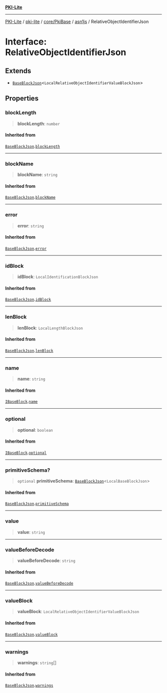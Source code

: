 [**PKI-Lite**](../../../../../../README.md)

---

[PKI-Lite](../../../../../../README.md) / [pki-lite](../../../../../README.md) / [core/PkiBase](../../../README.md) / [asn1js](../README.md) / RelativeObjectIdentifierJson

# Interface: RelativeObjectIdentifierJson

## Extends

- [`BaseBlockJson`](BaseBlockJson.md)\<`LocalRelativeObjectIdentifierValueBlockJson`\>

## Properties

### blockLength

> **blockLength**: `number`

#### Inherited from

[`BaseBlockJson`](BaseBlockJson.md).[`blockLength`](BaseBlockJson.md#blocklength)

---

### blockName

> **blockName**: `string`

#### Inherited from

[`BaseBlockJson`](BaseBlockJson.md).[`blockName`](BaseBlockJson.md#blockname)

---

### error

> **error**: `string`

#### Inherited from

[`BaseBlockJson`](BaseBlockJson.md).[`error`](BaseBlockJson.md#error)

---

### idBlock

> **idBlock**: `LocalIdentificationBlockJson`

#### Inherited from

[`BaseBlockJson`](BaseBlockJson.md).[`idBlock`](BaseBlockJson.md#idblock)

---

### lenBlock

> **lenBlock**: `LocalLengthBlockJson`

#### Inherited from

[`BaseBlockJson`](BaseBlockJson.md).[`lenBlock`](BaseBlockJson.md#lenblock)

---

### name

> **name**: `string`

#### Inherited from

[`IBaseBlock`](IBaseBlock.md).[`name`](IBaseBlock.md#name)

---

### optional

> **optional**: `boolean`

#### Inherited from

[`IBaseBlock`](IBaseBlock.md).[`optional`](IBaseBlock.md#optional)

---

### primitiveSchema?

> `optional` **primitiveSchema**: [`BaseBlockJson`](BaseBlockJson.md)\<`LocalBaseBlockJson`\>

#### Inherited from

[`BaseBlockJson`](BaseBlockJson.md).[`primitiveSchema`](BaseBlockJson.md#primitiveschema)

---

### value

> **value**: `string`

---

### valueBeforeDecode

> **valueBeforeDecode**: `string`

#### Inherited from

[`BaseBlockJson`](BaseBlockJson.md).[`valueBeforeDecode`](BaseBlockJson.md#valuebeforedecode)

---

### valueBlock

> **valueBlock**: `LocalRelativeObjectIdentifierValueBlockJson`

#### Inherited from

[`BaseBlockJson`](BaseBlockJson.md).[`valueBlock`](BaseBlockJson.md#valueblock)

---

### warnings

> **warnings**: `string`[]

#### Inherited from

[`BaseBlockJson`](BaseBlockJson.md).[`warnings`](BaseBlockJson.md#warnings)
